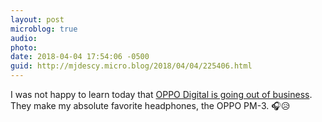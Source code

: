 ```yaml
---
layout: post
microblog: true
audio: 
photo: 
date: 2018-04-04 17:54:06 -0500
guid: http://mjdescy.micro.blog/2018/04/04/225406.html
---
```

I was not happy to learn today that [OPPO Digital is going out of business](https://www.oppodigital.com/farewell.aspx). They make my absolute favorite headphones, the OPPO PM-3. 🎧😥
